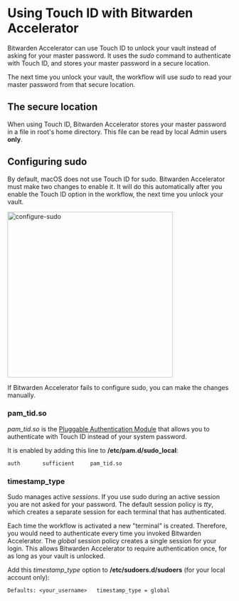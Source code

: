 # Using Touch ID with Bitwarden Accelerator

Bitwarden Accelerator can use Touch ID to unlock your vault instead of asking for your master password.  It uses the *sudo* command to authenticate with Touch ID, and stores your master password in a secure location.

The next time you unlock your vault, the workflow will use *sudo* to read your master password from that secure location.

## The secure location

When using Touch ID, Bitwarden Accelerator stores your master password in a file in root's home directory.  This file can be read by local Admin users **only**.

## Configuring sudo

By default, macOS does not use Touch ID for sudo.  Bitwarden Accelerator must make two changes to enable it.  It will do this automatically after you enable the Touch ID option in the workflow, the next time you unlock your vault.

<img width="372" alt="configure-sudo" src="https://github.com/user-attachments/assets/b74880ce-337c-46cd-954f-625c55366034" />

If Bitwarden Accelerator fails to configure sudo, you can make the changes manually.

### pam_tid.so

*pam_tid.so* is the [Pluggable Authentication Module](https://en.wikipedia.org/wiki/Pluggable_Authentication_Module) that allows you to authenticate with Touch ID instead of your system password.

It is enabled by adding this line to **/etc/pam.d/sudo_local**:

    auth       sufficient     pam_tid.so

### timestamp_type

Sudo manages active *sessions*.  If you use sudo during an active session you are not asked for your password.  The default session policy is *tty*, which creates a separate session for each terminal that has authenticated.

Each time the workflow is activated a new "terminal" is created.  Therefore, you would need to authenticate every time you invoked Bitwarden Accelerator.  The *global* session policy creates a single session for your login.  This allows Bitwarden Accelerator to require authentication once, for as long as your vault is unlocked.

Add this *timestamp_type* option to **/etc/sudoers.d/sudoers** (for your local account only):

    Defaults: <your_username>	timestamp_type = global
